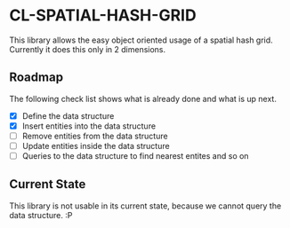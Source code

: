 # CL-SPATIAL-HASH-GRID

This library allows the easy object oriented usage of a spatial hash grid. Currently it does this only in 2 dimensions.

## Roadmap

The following check list shows what is already done and what is up next.

- [x] Define the data structure 
- [x] Insert entities into the data structure
- [ ] Remove entities from the data structure
- [ ] Update entities inside the data structure
- [ ] Queries to the data structure to find nearest entites and so on

## Current State

This library is not usable in its current state, because we cannot query the data structure. :P
